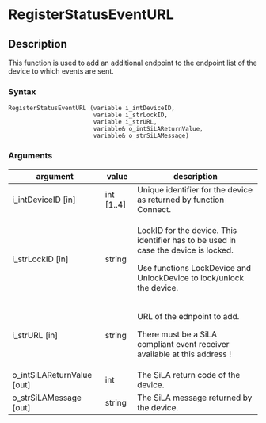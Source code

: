 # RegisterStatusEventURL

## Description

This function is used to add an additional endpoint to the endpoint list of the device to which events are sent.

### Syntax

```
RegisterStatusEventURL (variable i_intDeviceID, 
                        variable i_strLockID, 
                        variable i_strURL,
                        variable& o_intSiLAReturnValue, 
                        variable& o_strSiLAMessage)
```

### Arguments

| argument                     | value       | description                                                                                                                                                           |
| ---------------------------- | ----------- | --------------------------------------------------------------------------------------------------------------------------------------------------------------------- |
| i\_intDeviceID \[in]         | int \[1..4] | Unique identifier for the device as returned by function Connect.                                                                                                     |
| i\_strLockID \[in]           | string      | <p>LockID for the device. This identifier has to be used in case the device is locked.</p><p>Use functions LockDevice and UnlockDevice to lock/unlock the device.</p> |
| i\_strURL \[in]              | string      | <p>URL of the ednpoint to add.</p><p>There must be a SiLA compliant event receiver available at this address !</p>                                                    |
| o\_intSiLAReturnValue \[out] | int         | The SiLA return code of the device.                                                                                                                                   |
| o\_strSiLAMessage \[out]     | string      | The SiLA message returned by the device.                                                                                                                              |
